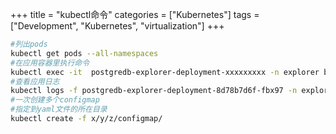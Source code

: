 +++
title = "kubectl命令"
categories = ["Kubernetes"]
tags = ["Development", "Kubernetes", "virtualization"]
+++

```bash
#列出pods
kubectl get pods --all-namespaces
#在应用容器里执行命令
kubectl exec -it  postgredb-explorer-deployment-xxxxxxxxx -n explorer bash
#查看应用日志
kubectl logs -f postgredb-explorer-deployment-8d78b7d6f-fbx97 -n explorer
#一次创建多个configmap
#指定到yaml文件的所在目录
kubectl create -f x/y/z/configmap/
```

